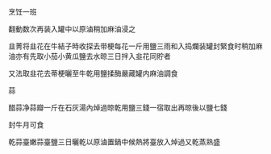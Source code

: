烹饪一班



翻動数次再装入罐中以原滷稍加麻油浸之



韭菁将韭花在牛結子時收探去带梗每花一斤用鹽三雨和入捣爛装罐封緊食时稍加麻油亦有先取小茄小黄瓜鹽去水晾三日拌入韭花同貯者

又法取韭花去蒂梗曬至牛乾用鹽揉酶嚴藏罐内麻油調食

蒜

醋蒜净蒜瓣一斤在石灰湯內焯過晾乾用鹽三錢一宿取出再晾後以鹽七錢

封牛月可食



乾蒜臺嫩蒜臺鹽三日曬乾以原滷置鍋中候熱將臺放入焯過又乾蒸熟盛